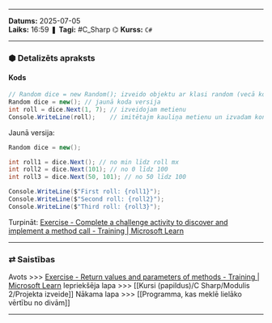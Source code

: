 ___
**Datums:** 2025-07-05   
**Laiks:** 16:59 
❚ **Tagi:** #C_Sharp 
⌬ **Kurss:**  `C#`

---
### ⬢ Detalizēts apraksts
#### Kods

```csharp
// Random dice = new Random(); izveido objektu ar klasi random (vecā koda versija)
Random dice = new(); // jaunā koda versija
int roll = dice.Next(1, 7); // izveidojam metienu
Console.WriteLine(roll);    // imitētajm kauliņa metienu un izvadam konsolē
```

Jaunā versija:

```csharp
Random dice = new();

int roll1 = dice.Next(); // no min līdz roll mx
int roll2 = dice.Next(101); // no 0 līdz 100
int roll3 = dice.Next(50, 101); // no 50 līdz 100

Console.WriteLine($"First roll: {roll1}");
Console.WriteLine($"Second roll: {roll2}");
Console.WriteLine($"Third roll: {roll3}");
```

Turpināt: [Exercise - Complete a challenge activity to discover and implement a method call - Training \| Microsoft Learn](https://learn.microsoft.com/en-us/training/modules/csharp-call-methods/5-exercise-challenge-call-method)

---
### ⇄ Saistības
Avots >>> [Exercise - Return values and parameters of methods - Training \| Microsoft Learn](https://learn.microsoft.com/en-us/training/modules/csharp-call-methods/4-exercise-return-values-input-parameters)
Iepriekšēja lapa >>> [[Kursi (papildus)/C Sharp/Modulis 2/Projekta izveide]]
Nākama lapa >>> [[Programma, kas meklē lielāko vērtību no divām]]
___